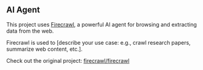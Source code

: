## AI Agent

This project uses [Firecrawl](https://github.com/firecrawl/firecrawl), a powerful AI agent for browsing and extracting data from the web.

Firecrawl is used to [describe your use case: e.g., crawl research papers, summarize web content, etc.].

Check out the original project: [firecrawl/firecrawl](https://github.com/firecrawl/firecrawl)
